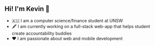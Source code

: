 ## Hi! I'm Kevin 👋
- 🇦🇺 I am a computer science/finance student at UNSW
- 🖋️ I am currently working on a full-stack web-app that helps student create accountability buddies
- ❤️ I am passionate about web and mobile development

<!--
**KevinLin1803/KevinLin1803** is a ✨ _special_ ✨ repository because its `README.md` (this file) appears on your GitHub profile.

Here are some ideas to get you started:

- 🔭 I’m currently working on ...
- 🌱 I’m currently learning ...
- 👯 I’m looking to collaborate on ...
- 🤔 I’m looking for help with ...
- 💬 Ask me about ...
- 📫 How to reach me: ...
- 😄 Pronouns: ...
- ⚡ Fun fact: ...
-->

